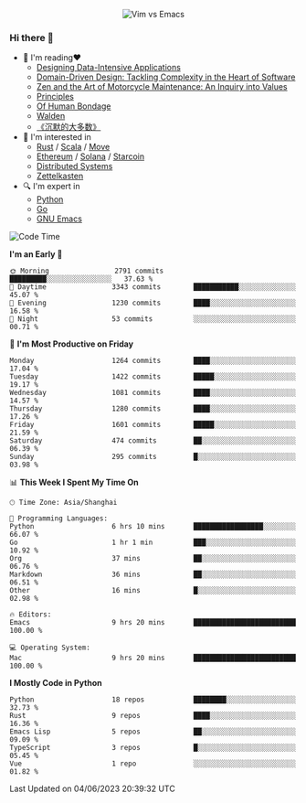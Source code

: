 <p align="center">
    <img src="https://gist.githubusercontent.com/coldnight/e696baffb094e71c96cb302118878eae/raw/40ea5053a6f66cc65f90f437e4173497da225958/banner.gif" alt="Vim vs Emacs" />
</p>

### Hi there 👋

- 📖 I'm reading❤️
    + [Designing Data-Intensive Applications](https://www.oreilly.com/library/view/designing-data-intensive-applications/9781491903063/)
    + [Domain-Driven Design: Tackling Complexity in the Heart of Software](https://www.dddcommunity.org/book/evans_2003/)
    + [Zen and the Art of Motorcycle Maintenance: An Inquiry into Values](https://en.wikipedia.org/wiki/Zen_and_the_Art_of_Motorcycle_Maintenance)
    + [Principles](https://www.principles.com/)
    + [Of Human Bondage](https://en.wikipedia.org/wiki/Of_Human_Bondage)
    + [Walden](https://en.wikipedia.org/wiki/Walden)
    + [《沉默的大多数》](https://en.wikipedia.org/wiki/Silent_majority)
- 🌱 I'm interested in
    + [Rust](https://www.rust-lang.org/) / [Scala](https://www.scala-lang.org/) / [Move](https://github.com/move-language/move/)
    + [Ethereum](https://ethereum.org/en/) / [Solana](https://solana.com/) / [Starcoin](https://github.com/starcoinorg/starcoin)
	+ [Distributed Systems](https://www.linuxzen.com/notes/topics/20200320174417_%E5%88%86%E5%B8%83%E5%BC%8F/)
	+ [Zettelkasten](https://www.linuxzen.com/notes/notes/20220120080920-slip_box/)
- 🔍 I'm expert in
    + [Python](https://www.python.org/)
    + [Go](https://go.dev/)
    + [GNU Emacs](https://www.gnu.org/software/emacs/)

<!--START_SECTION:waka-->
![Code Time](http://img.shields.io/badge/Code%20Time-2%2C185%20hrs%2021%20mins-blue)

**I'm an Early 🐤** 

```text
🌞 Morning                2791 commits        █████████░░░░░░░░░░░░░░░░   37.63 % 
🌆 Daytime                3343 commits        ███████████░░░░░░░░░░░░░░   45.07 % 
🌃 Evening                1230 commits        ████░░░░░░░░░░░░░░░░░░░░░   16.58 % 
🌙 Night                  53 commits          ░░░░░░░░░░░░░░░░░░░░░░░░░   00.71 % 
```
📅 **I'm Most Productive on Friday** 

```text
Monday                   1264 commits        ████░░░░░░░░░░░░░░░░░░░░░   17.04 % 
Tuesday                  1422 commits        █████░░░░░░░░░░░░░░░░░░░░   19.17 % 
Wednesday                1081 commits        ████░░░░░░░░░░░░░░░░░░░░░   14.57 % 
Thursday                 1280 commits        ████░░░░░░░░░░░░░░░░░░░░░   17.26 % 
Friday                   1601 commits        █████░░░░░░░░░░░░░░░░░░░░   21.59 % 
Saturday                 474 commits         ██░░░░░░░░░░░░░░░░░░░░░░░   06.39 % 
Sunday                   295 commits         █░░░░░░░░░░░░░░░░░░░░░░░░   03.98 % 
```


📊 **This Week I Spent My Time On** 

```text
🕑︎ Time Zone: Asia/Shanghai

💬 Programming Languages: 
Python                   6 hrs 10 mins       █████████████████░░░░░░░░   66.07 % 
Go                       1 hr 1 min          ███░░░░░░░░░░░░░░░░░░░░░░   10.92 % 
Org                      37 mins             ██░░░░░░░░░░░░░░░░░░░░░░░   06.76 % 
Markdown                 36 mins             ██░░░░░░░░░░░░░░░░░░░░░░░   06.51 % 
Other                    16 mins             █░░░░░░░░░░░░░░░░░░░░░░░░   02.98 % 

🔥 Editors: 
Emacs                    9 hrs 20 mins       █████████████████████████   100.00 % 

💻 Operating System: 
Mac                      9 hrs 20 mins       █████████████████████████   100.00 % 
```

**I Mostly Code in Python** 

```text
Python                   18 repos            ████████░░░░░░░░░░░░░░░░░   32.73 % 
Rust                     9 repos             ████░░░░░░░░░░░░░░░░░░░░░   16.36 % 
Emacs Lisp               5 repos             ██░░░░░░░░░░░░░░░░░░░░░░░   09.09 % 
TypeScript               3 repos             █░░░░░░░░░░░░░░░░░░░░░░░░   05.45 % 
Vue                      1 repo              ░░░░░░░░░░░░░░░░░░░░░░░░░   01.82 % 
```




 Last Updated on 04/06/2023 20:39:32 UTC
<!--END_SECTION:waka-->
